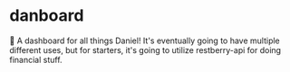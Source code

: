 # danboard
📌 A dashboard for all things Daniel! It's eventually going to have multiple different uses, but for starters, it's going to utilize restberry-api for doing financial stuff.
